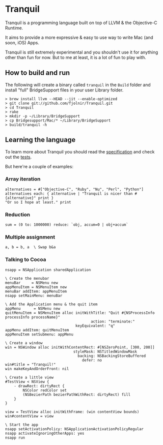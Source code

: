 # Tranquil

Tranquil is a programming language built on top of LLVM & the Objective-C Runtime.

It aims to provide a more expressive & easy to use way to write Mac (and soon, iOS) Apps.

Tranquil is still extremely experimental and you shouldn't use it for anything other than fun for now. But to me at least, it is a lot of fun to play with.

## How to build and run

The following will create a binary called `tranquil` in the `Build` folder and install "full" BridgeSupport files in your user Library folder.

	> brew install llvm --HEAD --jit --enable-optimized
	> git clone git://github.com/fjolnir/Tranquil.git
	> cd Tranquil
	> rake
	> mkdir -p ~/Library/BridgeSupport
	> cp Bridgesupport/Mac/* ~/Library/BridgeSupport
	> build/tranquil -h

## Learning the language

To learn more about Tranquil you should read the [specification](https://github.com/fjolnir/Tranquil/blob/master/Docs/Tranquil%20Spec.md) and check out the [tests](https://github.com/fjolnir/Tranquil/blob/master/Tests).

But here're a couple of examples:

### Array iteration
	alternatives = #["Objective-C", "Ruby", "Nu", "Perl", "Python"]
	alternatives each: { alternative | "Tranquil is nicer than #{alternative}" print }
	"Or so I hope at least." print

### Reduction

	sum = (0 to: 1000000) reduce: `obj, accum=0 | obj+accum`

### Multiple assignment

	a, b = b, a  \ Swap b&a
	
### Talking to Cocoa

	nsapp = NSApplication sharedApplication

	\ Create the menubar
	menuBar     = NSMenu new
	appMenuItem = NSMenuItem new
	menuBar addItem: appMenuItem
	nsapp setMainMenu: menuBar
	
	\ Add the Application menu & the quit item
	appMenu      = NSMenu new
	quitMenuItem = NSMenuItem alloc initWithTitle: "Quit #{NSProcessInfo processInfo processName}"
	                                       action: "terminate:"
	                                keyEquivalent: "q"
	appMenu addItem: quitMenuItem
	appMenuItem setSubmenu: appMenu
	
	\ Create a window
	win = NSWindow alloc initWithContentRect: #[NSZeroPoint, [300, 200]]
	                               styleMask: NSTitledWindowMask
	                                 backing: NSBackingStoreBuffered
	                                   defer: no
	win#title = "Tranquil!"
	win makeKeyAndOrderFront: nil
	
	\ Create a little view
	#TestView < NSView {
	    - drawRect: dirtyRect {
	        NSColor redColor set
	        (NSBezierPath bezierPathWithRect: dirtyRect) fill
	    }
	}
	
	view = TestView alloc initWithFrame: (win contentView bounds)
	win#contentView = view
	
	\ Start the app
	nsapp setActivationPolicy: NSApplicationActivationPolicyRegular
	nsapp activateIgnoringOtherApps: yes
	nsapp run
